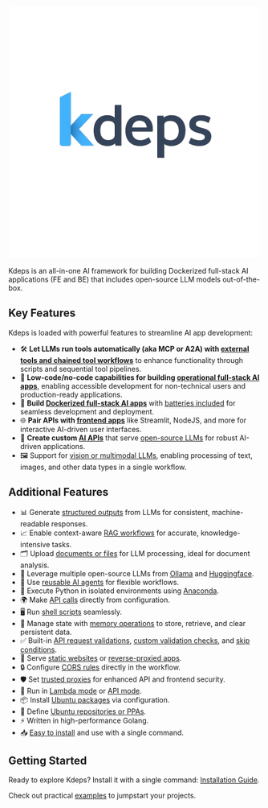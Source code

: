 <p align="center">
  <img src="./docs/public/logo.png" width="500" />
</p>

Kdeps is an all-in-one AI framework for building Dockerized full-stack AI applications (FE and BE) that includes
open-source LLM models out-of-the-box.

## Key Features

Kdeps is loaded with powerful features to streamline AI app development:

- 🛠️ **Let LLMs run tools automatically (aka MCP or A2A) with [external tools and chained tool workflows](https://kdeps.com/getting-started/resources/llm.html#tools-configuration)** to enhance functionality through scripts and sequential tool pipelines.
- 🧩 **Low-code/no-code capabilities for building [operational full-stack AI apps](https://kdeps.com/getting-started/configuration/workflow.html)**, enabling accessible development for non-technical users and production-ready applications.
- 🐳 **Build [Dockerized full-stack AI apps](https://kdeps.com/getting-started/introduction/quickstart.html#quickstart)** with [batteries included](https://kdeps.com/getting-started/configuration/workflow.html#ai-agent-settings) for seamless development and deployment.
- 🌐 **Pair APIs with [frontend apps](https://kdeps.com/getting-started/configuration/workflow.html#web-server-settings)** like Streamlit, NodeJS, and more for interactive AI-driven user interfaces.
- 🔌 **Create custom [AI APIs](https://kdeps.com/getting-started/configuration/workflow.html#api-server-settings)** that serve [open-source LLMs](https://kdeps.com/getting-started/configuration/workflow.html#llm-models) for robust AI-driven applications.
- 🖼️ Support for [vision or multimodal LLMs](https://kdeps.com/getting-started/resources/multimodal.html), enabling processing of text, images, and other data types in a single workflow.

## Additional Features

- 📊 Generate [structured outputs](https://kdeps.com/getting-started/resources/llm.html#chat-block) from LLMs for consistent, machine-readable responses.
- 📈 Enable context-aware [RAG workflows](https://kdeps.com/getting-started/resources/kartographer.html) for accurate, knowledge-intensive tasks.
- 🗂️ Upload [documents or files](https://kdeps.com/getting-started/tutorials/files.html) for LLM processing, ideal for document analysis.
- 🤖 Leverage multiple open-source LLMs from [Ollama](https://kdeps.com/getting-started/configuration/workflow.html#llm-models) and [Huggingface](https://github.com/kdeps/examples/tree/main/huggingface_imagegen_api).
- 🔄 Use [reusable AI agents](https://kdeps.com/getting-started/resources/remix.html) for flexible workflows.
- 🐍 Execute Python in isolated environments using [Anaconda](https://kdeps.com/getting-started/resources/python.html).
- 🌍 Make [API calls](https://kdeps.com/getting-started/resources/client.html) directly from configuration.
- 🖥️ Run [shell scripts](https://kdeps.com/getting-started/resources/exec.html) seamlessly.
- 💾 Manage state with [memory operations](https://kdeps.com/getting-started/resources/memory.html) to store, retrieve, and clear persistent data.
- ✅ Built-in [API request validations](https://kdeps.com/getting-started/resources/api-request-validations.html#api-request-validations), [custom validation checks](https://kdeps.com/getting-started/resources/validations.html), and [skip conditions](https://kdeps.com/getting-started/resources/skip.html).
- 📁 Serve [static websites](https://kdeps.com/getting-started/configuration/workflow.html#static-file-serving) or [reverse-proxied apps](https://kdeps.com/getting-started/configuration/workflow.html#reverse-proxying).
- 🔒 Configure [CORS rules](https://kdeps.com/getting-started/configuration/workflow.html#cors-configuration) directly in the workflow.
- 🛡️ Set [trusted proxies](https://kdeps.com/getting-started/configuration/workflow.html#trustedproxies) for enhanced API and frontend security.
- 🚀 Run in [Lambda mode](https://kdeps.com/getting-started/configuration/workflow.html#lambda-mode) or [API mode](https://kdeps.com/getting-started/configuration/workflow.html#api-server-settings).
- 📦 Install [Ubuntu packages](https://kdeps.com/getting-started/configuration/workflow.html#ubuntu-packages) via configuration.
- 📜 Define [Ubuntu repositories or PPAs](https://kdeps.com/getting-started/configuration/workflow.html#ubuntu-repositories).
- ⚡ Written in high-performance Golang.
- 📥 [Easy to install](https://kdeps.com/getting-started/introduction/installation.html) and use with a single command.

## Getting Started

Ready to explore Kdeps? Install it with a single command: [Installation Guide](https://kdeps.com/getting-started/introduction/installation.html).

Check out practical [examples](https://github.com/kdeps/examples) to jumpstart your projects.
